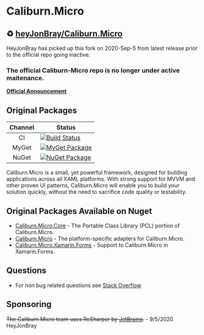 # Caliburn.Micro

## :recycle: [heyJonBray/Caliburn.Micro](https://github.com/heyJonBray/Caliburn.Micro) 
HeyJonBray has picked up this fork on 2020-Sep-5 from latest release prior to the official repo going inactive.

### The official Caliburn-Micro repo is no longer under active maitenance.
[**Official Announcement**](https://caliburnmicro.com/announcements/stepping-away)

## Original Packages
 Channel | Status
:------: | ------
CI | [![Build Status](https://img.shields.io/azure-devops/build/caliburn-micro/caliburn-micro/3.svg?logo=windows&logoColor=white&style=for-the-badge)](https://dev.azure.com/caliburn-micro/caliburn-micro/_build/latest?definitionId=3)
MyGet | [![MyGet Package](https://img.shields.io/myget/caliburn-micro-builds/v/caliburn.micro.svg?label=caliburn.micro&logo=nuget&logoColor=white&&style=for-the-badge&colorB=2B7DCC)](https://www.myget.org/feed/caliburn-micro-builds/package/nuget/Caliburn.Micro)
NuGet | [![NuGet Package](https://img.shields.io/nuget/v/Caliburn.Micro.svg?logo=nuget&logoColor=white&&style=for-the-badge&colorB=green)](https://www.nuget.org/packages/Caliburn.Micro)

Caliburn.Micro is a small, yet powerful framework, designed for building applications across all XAML platforms. With strong support for MVVM and other proven UI patterns, Caliburn.Micro will enable you to build your solution quickly, without the need to sacrifice code quality or testability.

## Original Packages Available on Nuget
- [Caliburn.Micro.Core](https://www.nuget.org/packages/Caliburn.Micro.Core/) - The Portable Class Library (PCL) portion of Caliburn.Micro.
- [Caliburn.Micro](https://www.nuget.org/packages/Caliburn.Micro/) - The platform-specific adapters for Caliburn.Micro.
- [Caliburn.Micro.Xamarin.Forms](https://www.nuget.org/packages/Caliburn.Micro.Xamarin.Forms/) - Support to Caliburn.Micro in Xamarin.Forms.

## Questions
- For non bug related questions see [Stack Overflow](https://stackoverflow.com/questions/tagged/caliburn.micro)

## Sponsoring

~~The Caliburn.Micro team uses ReSharper by [JetBrains](https://www.jetbrains.com/).~~ - 9/5/2020 HeyJonBray
